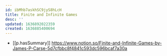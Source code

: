 ```yaml
---
id: ibMhb7askhSC9jyS8hLcH
title: Finite and Infinite Games
desc: ''
updated: 1636892022359
created: 1636885400694
---
```


- [[p.hasSummary]] https://www.notion.so/Finite-and-Infinite-Games-by-James-P-Carse-5d7cfbbc8f4841c593dc596bcaf7a30a
